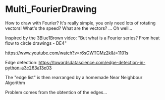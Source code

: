 # Multi_FourierDrawing
How to draw with Fourier? It's really simple, you only need lots of rotating vectors! What's the speed? What are the vectors? ... Oh well...

Inspired by the 3Blue1Brown video: "But what is a Fourier series? From heat flow to circle drawings - DE4"

https://www.youtube.com/watch?v=r6sGWTCMz2k&t=1101s

Edge detection: https://towardsdatascience.com/edge-detection-in-python-a3c263a13e03

The "edge list" is then rearranged by a homemade Near Neighbour Algorithm

Problem comes from the obtention of the edges...
